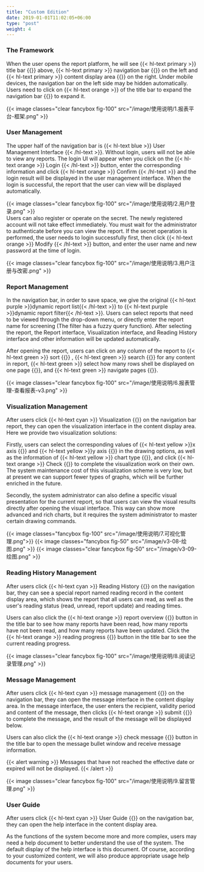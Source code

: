 ```yaml
---
title: "Custom Edition"
date: 2019-01-01T11:02:05+06:00
type: "post"
weight: 4
---
```


### The Framework  

When the user opens the report platform, he will see {{< hl-text primary >}} title bar {{</hl-text >}} above, {{< hl-text primary >}} navigation bar {{</hl-text >}} on the left and {{< hl-text primary >}} content display area {{</hl-text >}} on the right. Under mobile devices, the navigation bar on the left side may be hidden automatically. Users need to click on {{< hl-text orange >}} of the title bar to expand the navigation bar {{</hl-text >}} to expand it.  

{{< image classes="clear fancybox fig-100" src="/image/使用说明/1.报表平台-框架.png" >}}  
  
  
### User Management

The upper half of the navigation bar is {{< hl-text blue >}} User Management Interface {{< /hl-text >}}. Without login, users will not be able to view any reports. The login UI will appear when you click on the {{< hl-text orange >}} Login {{< /hl-text >}} button, enter the corresponding information and click {{< hl-text orange >}} Confirm {{< /hl-text >}} and the login result will be displayed in the user management interface. When the login is successful, the report that the user can view will be displayed automatically.   

{{< image classes="clear fancybox fig-100" src="/image/使用说明/2.用户登录.png" >}}
<br>
Users can also register or operate on the secret. The newly registered account will not take effect immediately. You must wait for the administrator to authenticate before you can view the report. If the secret operation is performed, the user needs to login successfully first, then click {{< hl-text orange >}} Modify {{< /hl-text >}} button, and enter the user name and new password at the time of login.

{{< image classes="clear fancybox fig-100" src="/image/使用说明/3.用户注册与改密.png" >}}  
  
  
###  Report Management

In the navigation bar, in order to save space, we give the original {{< hl-text purple >}}dynamic report list{{< /hl-text >}} to {{< hl-text purple >}}dynamic report filter{{< /hl-text >}}. Users can select reports that need to be viewed through the drop-down menu, or directly enter the report name for screening (The filter has a fuzzy query function). After selecting the report, the Report interface, Visualization interface, and Reading History interface and other information will be updated automatically.    

After opening the report, users can click on any column of the report to {{< hl-text green >}} sort {{</hl-text >}} , {{< hl-text green >}} search {{</hl-text >}} for any content in report, {{< hl-text green >}} select how many rows shell be displayed on one page {{</hl-text >}}, and {{< hl-text green >}} navigate pages {{</hl-text >}}.

{{< image classes="clear fancybox fig-100" src="/image/使用说明/6.报表管理-查看报表-v3.png" >}}   
  
  
### Visualization Management

After users click {{< hl-text cyan >}} Visualization {{</hl-text >}} on the navigation bar report, they can open the visualization interface in the content display area. Here we provide two visualization solutions:  

Firstly, users can select the corresponding values of {{< hl-text yellow >}}x axis {{</hl-text >}} and {{< hl-text yellow >}}y axis {{</hl-text >}} in the drawing options, as well as the information of {{< hl-text yellow >}} chart type {{</hl-text >}}, and click {{< hl-text orange >}} Check {{</hl-text >}} to complete the visualization work on their own. The system maintenance cost of this visualization scheme is very low, but at present we can support fewer types of graphs, which will be further enriched in the future.  

Secondly, the system administrator can also define a specific visual presentation for the current report, so that users can view the visual results directly after opening the visual interface. This way can show more advanced and rich charts, but it requires the system administrator to master certain drawing commands.  

{{< image classes="fancybox fig-100" src="/image/使用说明/7.可视化管理.png">}}
{{< image classes="fancybox fig-50" src="/image/v3-08-绘图.png" >}}
{{< image classes="clear fancybox fig-50" src="/image/v3-09-绘图.png" >}}  
  
  
### Reading History Management

After users click {{< hl-text cyan >}} Reading History {{</hl-text >}} on the navigation bar, they can see a special report named reading record in the content display area, which shows the report that all users can read, as well as the user's reading status (read, unread, report update) and reading times.  

Users can also click the {{< hl-text orange >}} report overview {{</hl-text >}} button in the title bar to see how many reports have been read, how many reports have not been read, and how many reports have been updated. Click the {{< hl-text orange >}} reading progress {{</hl-text >}} button in the title bar to see the current reading progress.
  
{{< image classes="clear fancybox fig-100" src="/image/使用说明/8.阅读记录管理.png" >}}  
  
  
### Message Management

After users click {{< hl-text cyan >}} message management {{</hl-text >}} on the navigation bar, they can open the message interface in the content display area. In the message interface, the user enters the recipient, validity period and content of the message, then clicks {{< hl-text orange >}} submit {{</hl-text >}} to complete the message, and the result of the message will be displayed below.  

Users can also click the {{< hl-text orange >}} check message {{</hl-text >}} button in the title bar to open the message bullet window and receive message information.  

{{< alert warning >}} Messages that have not reached the effective date or expired will not be displayed.  {{< /alert >}}

{{< image classes="clear fancybox fig-100" src="/image/使用说明/9.留言管理.png"  >}}   
  
  
### User Guide

After users click {{< hl-text cyan >}} User Guide {{</hl-text >}} on the navigation bar, they can open the help interface in the content display area.  

As the functions of the system become more and more complex, users may need a help document to better understand the use of the system. The default display of the help interface is this document. Of course, according to your customized content, we will also produce appropriate usage help documents for your users.  
